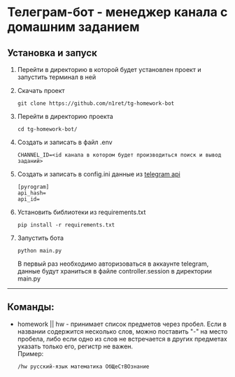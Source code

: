 # Телеграм-бот - менеджер канала с домашним заданием

## Установка и запуск
1. Перейти в директорию в которой будет установлен проект и запустить терминал в ней

2. Скачать проект
    ```
    git clone https://github.com/n1ret/tg-homework-bot
    ```

3. Перейти в директорию проекта
    ```
    cd tg-homework-bot/
    ```

4. Создать и записать в файл .env
    ```
    CHANNEL_ID=<id канала в котором будет производиться поиск и вывод заданий>
    ```

5. Создать и записать в config.ini данные из [telegram api](https://my.telegram.org/apps)
    ```
    [pyrogram]
    api_hash=
    api_id=
    ```

7. Установить библиотеки из requirements.txt
    ```
    pip install -r requirements.txt
    ```

6. Запустить бота
    ```
    python main.py
    ```
   В первый раз необходимо авторизоваться в аккаунте telegram, данные будут храниться в файле controller.session в директории main.py

---

## Команды:
- homework || hw - принимает список предметов через пробел. Если в названии содержится несколько слов, можно поставить "-" на место пробела, либо если одно из слов не встречается в других предметах указать только его, регистр не важен.    
Пример:
    ```
    /hw русский-язык математика ОбЩеСтВОзнание
    ```
